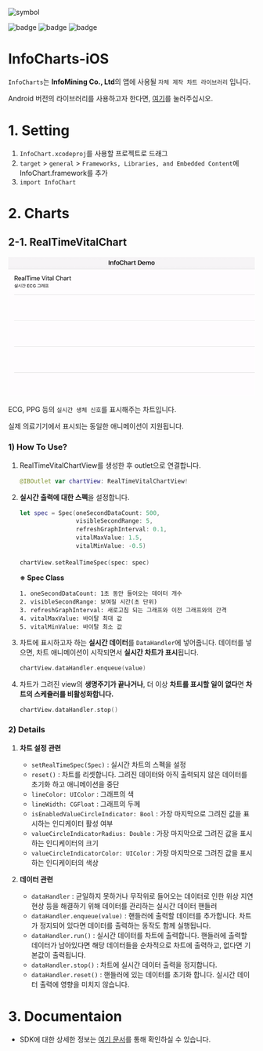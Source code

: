 ![symbol](https://user-images.githubusercontent.com/57319751/113797582-82c38780-978c-11eb-8c1a-443597935f4a.png)

![badge](https://img.shields.io/badge/iOS-10.0+-lightgray.svg?style=flat)
![badge](https://img.shields.io/badge/language-Swift-orange.svg?style=flat)
![badge](https://img.shields.io/badge/version-v1.0.1-blue.svg)

# InfoCharts-iOS

`InfoCharts`는 **InfoMining Co., Ltd**의 앱에 사용될 `자체 제작 차트 라이브러리` 입니다.

Android 버전의 라이브러리를 사용하고자 한다면, [여기](https://github.com/infodevelop/AndroidInfoChart)를 눌러주십시오.



# 1. Setting

1. `InfoChart.xcodeproj`를 사용할 프로젝트로 드래그
2. `target` > `general` > `Frameworks, Libraries, and Embedded Content`에 InfoChart.framework를 추가
3. `import InfoChart`



# 2. Charts

## 2-1. RealTimeVitalChart

![RealTimeVitalChart_Simulator](./Assets/RealTimeVitalChart_Simulator.gif)

ECG, PPG 등의 `실시간 생체 신호`를 표시해주는 차트입니다.

실제 의료기기에서 표시되는 동일한 애니메이션이 지원됩니다.



### 1) How To Use?

1. RealTimeVitalChartView를 생성한 후 outlet으로 연결합니다.

    ```swift
    @IBOutlet var chartView: RealTimeVitalChartView!
    ```

2. **실시간 출력에 대한 스펙**을 설정합니다.

    ```swift
    let spec = Spec(oneSecondDataCount: 500,
                    visibleSecondRange: 5,
                    refreshGraphInterval: 0.1,
                    vitalMaxValue: 1.5,
                    vitalMinValue: -0.5)
                    
    chartView.setRealTimeSpec(spec: spec)
    ```

    **※ Spec Class**

    ```
    1. oneSecondDataCount: 1초 동안 들어오는 데이터 개수
    2. visibleSecondRange: 보여질 시간(초 단위)
    3. refreshGraphInterval: 새로고침 되는 그래프와 이전 그래프와의 간격
    4. vitalMaxValue: 바이탈 최대 값
    5. vitalMinValue: 바이탈 최소 값
    ```

3. 차트에 표시하고자 하는 **실시간 데이터**를 `DataHandler`에 넣어줍니다. 데이터를 넣으면, 차트 애니메이션이 시작되면서 **실시간 차트가 표시**됩니다.

    ```swift
    chartView.dataHandler.enqueue(value)
    ```

4. 차트가 그려진 view의 **생명주기가 끝나거나**, 더 이상 **차트를 표시할 일이 없다**면 **차트의 스케쥴러를 비활성화합니다.**

    ```swift
    chartView.dataHandler.stop()
    ```



### 2) Details

1. **차트 설정 관련**
   
    - `setRealTimeSpec(Spec)` : 실시간 차트의 스펙을 설정
    - `reset()` : 차트를 리셋합니다. 그려진 데이터와 아직 출력되지 않은 데이터를 초기화 하고 애니메이션을 중단
    - `lineColor: UIColor` : 그래프의 색
    - `lineWidth: CGFloat` : 그래프의 두께
    - `isEnabledValueCircleIndicator: Bool` : 가장 마지막으로 그려진 값을 표시하는 인디케이터 활성 여부
    - `valueCircleIndicatorRadius: Double` : 가장 마지막으로 그려진 값을 표시하는 인디케이터의 크기
    - `valueCircleIndicatorColor: UIColor` : 가장 마지막으로 그려진 값을 표시하는 인디케이터의 색상
2. **데이터 관련**
    - `dataHandler` : 균일하지 못하거나 무작위로 들어오는 데이터로 인한 위상 지연 현상 등을 해결하기 위해 데이터를 관리하는 실시간 데이터 핸들러
    - `dataHandler.enqueue(value)` : 핸들러에 출력할 데이터를 추가합니다. 차트가 정지되어 있다면 데이터를 출력하는 동작도 함께 실행됩니다.
    - `dataHandler.run()` : 실시간 데이터를 차트에 출력합니다. 핸들러에 출력할 데이터가 남아있다면 해당 데이터들을 순차적으로 차트에 출력하고, 없다면 기본값이 출력됩니다.
    - `dataHandler.stop()` : 차트에 실시간 데이터 출력을 정지합니다.
    - `dataHandler.reset()` : 핸들러에 있는 데이터를 초기화 합니다. 실시간 데이터 출력에 영향을 미치지 않습니다.
    
    

# 3. Documentaion

- SDK에 대한 상세한 정보는 [여기 문서](https://infodevelop.github.io/iOSInfoChart/)를 통해 확인하실 수 있습니다.
